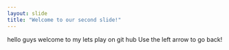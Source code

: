 ```yaml
---
layout: slide
title: "Welcome to our second slide!"
---
```

hello guys welcome to my lets play on git hub
Use the left arrow to go back!
